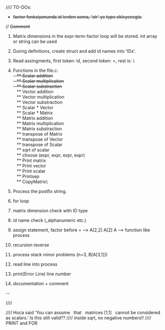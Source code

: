 
//// TO-DOs:
- ~~factor fonksiyonunda id lerden sonra, 'str' ye type ekleyecegiz.~~

// ~~Comment~~

1. Matrix dimensions in the expr-term-factor loop will be stored. int array or string can be used
2. During definitions, create struct and add id names into 'IDs'.
3. Read assingments, first token: id, second token: =, rest is: <expr>\
4. Functions in the file.c:\
~~&nbsp;&nbsp;&nbsp;** Scalar addition\
&nbsp;&nbsp;&nbsp;** Scalar multiplication\
&nbsp;&nbsp;&nbsp;** Scalar substraction~~\
&nbsp;&nbsp;&nbsp;** Vector addition\
&nbsp;&nbsp;&nbsp;** Vector multiplication\
&nbsp;&nbsp;&nbsp;** Vector substraction\
&nbsp;&nbsp;&nbsp;** Scalar * Vector\
&nbsp;&nbsp;&nbsp;** Scalar * Matrix\
&nbsp;&nbsp;&nbsp;** Matrix addition\
&nbsp;&nbsp;&nbsp;** Matrix multiplication\
&nbsp;&nbsp;&nbsp;** Matrix substraction\
&nbsp;&nbsp;&nbsp;** transpose of Matrix\
&nbsp;&nbsp;&nbsp;** transpose of Vector\
&nbsp;&nbsp;&nbsp;** transpose of Scalar\
&nbsp;&nbsp;&nbsp;** sqrt of scalar\
&nbsp;&nbsp;&nbsp;** choose (expr, expr, expr, expr)\
&nbsp;&nbsp;&nbsp;** Print matrix\
&nbsp;&nbsp;&nbsp;** Print vector\
&nbsp;&nbsp;&nbsp;** Print scalar\
&nbsp;&nbsp;&nbsp;** Printsep\
&nbsp;&nbsp;&nbsp;** CopyMatrix\
5. Process the postfix string.
  
6. for loop
  
7. matrix dimension check with ID type
  
8. id name check (_alphanumeric etc.)
  
9. assign statement, factor before = --> A[2,2] A[2] A --> function like process
  
10. recursion reverse
  
11. process stack minor problems (n=3, B[A[3,1]])
  
12. read line into process
  
13. print(Error Line) line number
  
14. documentation + comment
  

-- 

//// 



//// Hoca said 'You can assume   that   matrices [1,1]   cannot be considered as scalars.' Is this still valid??
//// inside sqrt, no negative numbers!!
//// PRINT and FOR
